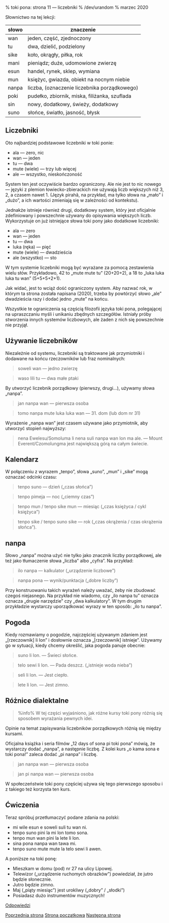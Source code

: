 % toki pona: strona 11 — liczebniki
% /dev/urandom
% marzec 2020

Słownictwo na tej lekcji:

| słowo | znaczenie |
|----|----|
| wan | jeden, część, zjednoczony |
| tu | dwa, dzielić, podzielony |
| sike | koło, okrągły, piłka, rok |
| mani | pieniądz; duże, udomowione zwierzę |
| esun | handel, rynek, sklep, wymiana |
| mun | księżyc, gwiazda, obiekt na nocnym niebie |
| nanpa | liczba, (oznaczenie liczebnika porządkowego) |
| poki | pudełko, zbiornik, miska, filiżanka, szuflada |
| sin | nowy, dodatkowy, świeży, dodatkowy |
| suno | słońce, światło, jasność, błysk |

## Liczebniki

Oto najbardziej podstawowe liczebniki w toki ponie:

* ala — zero, nic
* wan — jeden
* tu — dwa
* mute (wiele) — trzy lub więcej
* ale — wszystko, nieskończoność

System ten jest oczywiście bardzo ograniczony. Ale nie jest to nic nowego — języki
z plemion łowiecko-zbierackich nie używają liczb większych niż 3, 2, a czasem
nawet 1. (Język pirahã, na przykład, ma tylko słowa na „mało” i „dużo”, a ich wartości
zmieniają się w zależności od kontekstu).

Jednakże istnieje również drugi, dodatkowy system, który jest oficjalnie zdefiniowany
i powszechnie używany do opisywania większych liczb. Wykorzystuje on już istniejące
słowa toki pony jako dodatkowe liczebniki:

* ala — zero
* wan — jeden
* tu — dwa
* luka (ręka) — pięć
* mute (wiele) — dwadzieścia
* ale (wszystko) — sto

W tym systemie liczebniki mogą być wyrażane za pomocą zestawienia wielu słów.
Przykładowo, 42 to „mute mute tu” (20+20+2), a 18 to „luka luka luka tu wan”
(5+5+5+2+1).

Jak widać, jest to wciąż dość ograniczony system. Aby nazwać rok, w którym ta strona
została napisana (2020), trzeba by powtórzyć słowo „ale” dwadzieścia razy i dodać
jedno „mute” na końcu.

Wszystkie te ograniczenia są częścią filozofii języka toki pona, polegającej
na upraszczaniu myśli i unikaniu zbędnych szczegółów. Istniały próby stworzenia
innych systemów liczbowych, ale żaden z nich się powszechnie nie przyjął.

## Używanie liczebników

Niezależnie od systemu, liczebniki są traktowane jak przymiotniki i dodawane na końcu
rzeczowników lub fraz nominalnych:

> soweli wan — jedno zwierzę

> waso lili tu — dwa małe ptaki

By utworzyć liczebnik porządkowy (pierwszy, drugi...), używamy słowa „nanpa”.

> jan nanpa wan — pierwsza osoba

> tomo nanpa mute luka luka wan — 31\. dom (lub dom nr 31)

Wyrażenie „nanpa wan” jest czasem używane jako przymiotnik, aby utworzyć
stopień najwyższy:

> nena Ewelesu/Somoluma li nena suli nanpa wan lon ma ale. — Mount Everent/Czomolungma
jest największą górą na całym świecie.

## Kalendarz

W połączeniu z wyrazem „tenpo”, słowa „suno”, „mun” i „sike” mogą oznaczać
odcinki czasu:

> tenpo suno — dzień („czas słońca”)

> tenpo pimeja — noc („ciemny czas”)

> tenpo mun / tenpo sike mun — miesiąc („czas księżyca / cykl księżyca”)

> tenpo sike / tenpo suno sike — rok („czas okrążenia / czas okrążenia słońca”).

## nanpa

Słowo „nanpa” można użyć nie tylko jako znacznik liczby porządkowej, ale też jako
tłumaczenie słowa „liczba” albo „cyfra”. Na przykład:

> ilo nanpa — kalkulator („urządzenie liczbowe”)

> nanpa pona — wynik/punktacja („dobre liczby”)

Przy konstruowaniu takich wyrażeń należy uważać, żeby nie zbudować czegoś
niejasnego. Na przykład nie wiadomo, czy „ilo nanpa tu” oznacza oznacza „drugie
narzędzie” czy „dwa kalkulatory”. W tym drugim przykładzie wystarczy uporządkować
wyrazy w ten sposób: „ilo tu nanpa”.

## Pogoda

Kiedy rozmawiamy o pogodzie, najczęściej używanym zdaniem jest „[rzeczownik] li lon”
i dosłownie oznacza „[rzeczownik] istnieje”. Używamy go w sytuacji, kiedy chcemy
określić, jaka pogoda panuje obecnie:

> suno li lon. — Świeci słońce.

> telo sewi li lon. — Pada deszcz. („istnieje woda nieba”)

> seli li lon. — Jest ciepło.

> lete li lon. — Jest zimno.

## Różnice dialektalne

> %info%
> W tej części wyjaśniono, jak różne kursy toki pony różnią się
> sposobem wyrażania pewnych idei.

Opinie na temat zapisywania liczebników porządkowych różnią się między kursami.

Oficjalna książka i seria filmów „12 days of sona pi toki pona” mówią, że wystarczy
dodać „nanpa”, a następnie liczbę. Z kolei kurs „o kama sona e toki pona!” zaleca
dodać „pi nanpa” i liczbę.

> jan nanpa wan — pierwsza osoba

> jan pi nanpa wan — pierwsza osoba

W społeczeństwie toki pony częściej używa się tego pierwszego sposobu i z takiego
też korzysta ten kurs.

## Ćwiczenia

Teraz spróbuj przetłumaczyć podane zdania na polski:

* mi wile esun e soweli suli tu wan ni. 
* tenpo suno pini la mi lon tomo sona.
* tenpo mun wan pini la lete li lon.
* sina pona nanpa wan tawa mi.
* tenpo suno mute mute la telo sewi li awen.

A poniższe na toki ponę:

* Mieszkam w domu (pod) nr 27 na ulicy Lipowej.
* Telewizor („urządzenie ruchomych obrazków”) powiedział, że jutro będzie słonecznie.
* Jutro będzie zimno.
* Maj („piąty miesiąc”) jest urokliwy („dobry” / „słodki”)
* Posiadasz dużo instrumentów muzycznych!

[Odpowiedzi](pl_answers.html#p11)

[Poprzednia strona](pl_10.html) [Strona początkowa](pl_index.html) [Następna strona](pl_12.html)

